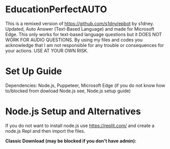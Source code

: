 # EducationPerfectAUTO
This is a remixed version of https://github.com/s1dny/epbot by s1dney. Updated, Auto Answer (Text-Based Language) and made for Microsoft Edge.
This only works for text-based language questions but it DOES NOT WORK FOR AUDIO QUESTIONS.
By using my files and codes you acknowledge that I am not responsible for any trouble or consequences for your actions. USE AT YOUR OWN RISK.

# Set Up Guide
Dependencies: Node.js, Puppeteer, Microsoft Edge (if you do not know how to/blocked from dowload Node.js see, Node.js setup guide)

# Node.js Setup and Alternatives
If you do not want to install node.js use https://replit.com/ and create a node.js Repl and then import the files.

**Classic Download (may be blocked if you don't have admin):**
